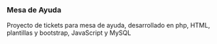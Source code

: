 ### Mesa de Ayuda
Proyecto de tickets para mesa de ayuda, desarrollado en php, HTML, plantillas y bootstrap, JavaScript y MySQL
